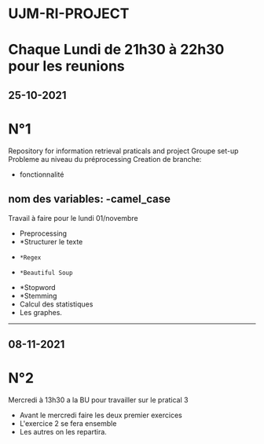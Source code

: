 # UJM-RI-PROJECT
# Chaque Lundi de 21h30 à 22h30 pour les reunions
## 25-10-2021 
# N°1
Repository for information retrieval praticals and project
Groupe set-up
Probleme au niveau du préprocessing
Creation de branche:
- fonctionnalité

nom des variables:
-camel_case
-----------------------------------------------------------
Travail à faire pour le lundi 01/novembre
- Preprocessing
-   *Structurer le texte
-     *Regex
-     *Beautiful Soup
-   *Stopword
-   *Stemming
- Calcul des statistiques
- Les graphes.
----------------------------------------------------------

## 08-11-2021 
# N°2
Mercredi à 13h30 a la BU pour travailler sur le pratical 3
- Avant le mercredi faire les deux premier exercices
- L'exercice 2 se fera ensemble
- Les autres on les repartira.

